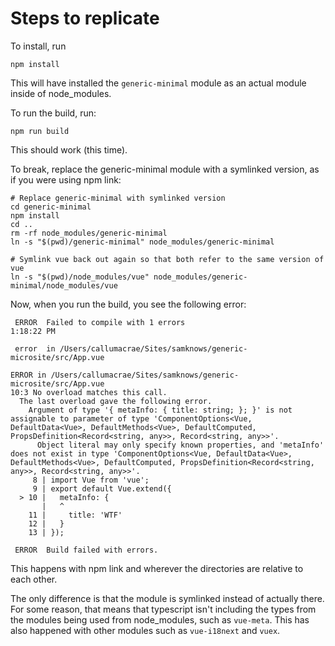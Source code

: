 # Steps to replicate

To install, run

```
npm install
```

This will have installed the `generic-minimal` module as an actual module inside of node_modules.

To run the build, run:

```
npm run build
```

This should work (this time).

To break, replace the generic-minimal module with a symlinked version, as if you were using npm link:

```
# Replace generic-minimal with symlinked version
cd generic-minimal
npm install
cd ..
rm -rf node_modules/generic-minimal
ln -s "$(pwd)/generic-minimal" node_modules/generic-minimal

# Symlink vue back out again so that both refer to the same version of vue
ln -s "$(pwd)/node_modules/vue" node_modules/generic-minimal/node_modules/vue
```

Now, when you run the build, you see the following error:

```
 ERROR  Failed to compile with 1 errors                                                    1:18:22 PM

 error  in /Users/callumacrae/Sites/samknows/generic-microsite/src/App.vue

ERROR in /Users/callumacrae/Sites/samknows/generic-microsite/src/App.vue
10:3 No overload matches this call.
  The last overload gave the following error.
    Argument of type '{ metaInfo: { title: string; }; }' is not assignable to parameter of type 'ComponentOptions<Vue, DefaultData<Vue>, DefaultMethods<Vue>, DefaultComputed, PropsDefinition<Record<string, any>>, Record<string, any>>'.
      Object literal may only specify known properties, and 'metaInfo' does not exist in type 'ComponentOptions<Vue, DefaultData<Vue>, DefaultMethods<Vue>, DefaultComputed, PropsDefinition<Record<string, any>>, Record<string, any>>'.
     8 | import Vue from 'vue';
     9 | export default Vue.extend({
  > 10 |   metaInfo: {
       |   ^
    11 |     title: 'WTF'
    12 |   }
    13 | });

 ERROR  Build failed with errors.
 ```

This happens with npm link and wherever the directories are relative to each other.

The only difference is that the module is symlinked instead of actually there. For some reason, that means that typescript isn't including the types from the modules being used from node_modules, such as `vue-meta`. This has also happened with other modules such as `vue-i18next` and `vuex`.

